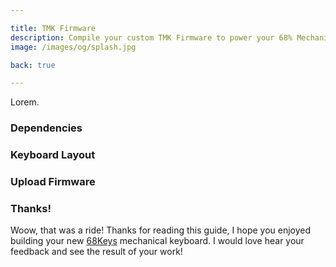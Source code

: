 ```yaml
---

title: TMK Firmware
description: Compile your custom TMK Firmware to power your 68% Mechanical Keyboard. A complete shopping list helps you with ordering all parts, and a detailed guide with photos supports you in building your own mechanical keyboard.
image: /images/og/splash.jpg

back: true

---
```


Lorem.

### Dependencies

### Keyboard Layout

### Upload Firmware

### Thanks!

Woow, that was a ride! Thanks for reading this guide, I hope you enjoyed building your new [68Keys][twitter] mechanical keyboard. I would love hear your feedback and see the result of your work!

[twitter]: https://twitter.com/68Keys